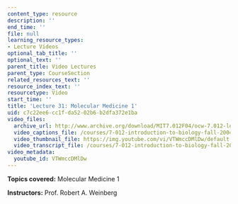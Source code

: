```yaml
---
content_type: resource
description: ''
end_time: ''
file: null
learning_resource_types:
- Lecture Videos
optional_tab_title: ''
optional_text: ''
parent_title: Video Lectures
parent_type: CourseSection
related_resources_text: ''
resource_index_text: ''
resourcetype: Video
start_time: ''
title: 'Lecture 31: Molecular Medicine 1'
uid: c7c22ee6-cc1f-da52-02b6-b2dfa372e1ba
video_files:
  archive_url: http://www.archive.org/download/MIT7.012F04/ocw-7.012-lec31-29nov2004-220k.mp4
  video_captions_file: /courses/7-012-introduction-to-biology-fall-2004/2c6cad40933f536bbfa256d09954e92e_VTWmccDMlDw.vtt
  video_thumbnail_file: https://img.youtube.com/vi/VTWmccDMlDw/default.jpg
  video_transcript_file: /courses/7-012-introduction-to-biology-fall-2004/38494a09676d007850696ac3bed95c26_VTWmccDMlDw.pdf
video_metadata:
  youtube_id: VTWmccDMlDw
---
```


**Topics covered:** Molecular Medicine 1

**Instructors:** Prof. Robert A. Weinberg